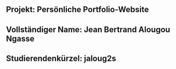## Projekt: Persönliche Portfolio-Website
## Vollständiger Name: Jean Bertrand Alougou Ngasse
## Studierendenkürzel: jaloug2s
